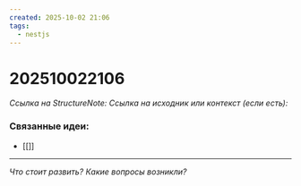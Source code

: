```yaml
---
created: 2025-10-02 21:06
tags:
  - nestjs
---
```

# 202510022106
*Ссылка на StructureNote:*
*Ссылка на исходник или контекст (если есть):* 

### Связанные идеи:
* [[]]
---

*Что стоит развить? Какие вопросы возникли?*